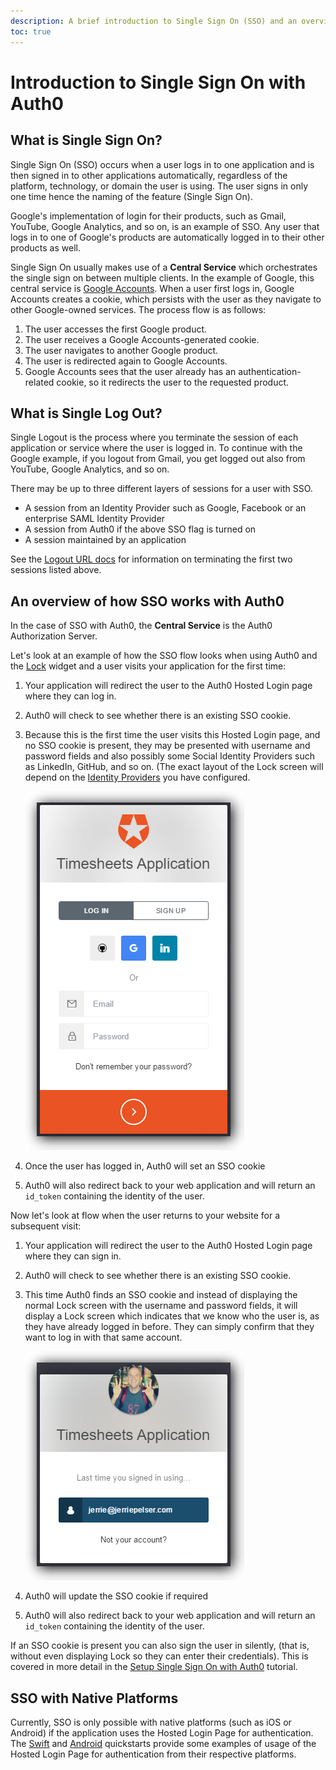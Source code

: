 ```yaml
---
description: A brief introduction to Single Sign On (SSO) and an overview of how SSO works with Auth0.
toc: true
---
```


# Introduction to Single Sign On with Auth0

## What is Single Sign On?

Single Sign On (SSO) occurs when a user logs in to one application and is then signed in to other applications automatically, regardless of the platform, technology, or domain the user is using. The user signs in only one time hence the naming of the feature (Single Sign On).

Google's implementation of login for their products, such as Gmail, YouTube, Google Analytics, and so on, is an example of SSO. Any user that logs in to one of Google's products are automatically logged in to their other products as well.

Single Sign On usually makes use of a **Central Service** which orchestrates the single sign on between multiple clients. In the example of Google, this central service is [Google Accounts](https://accounts.google.com). When a user first logs in, Google Accounts creates a cookie, which persists with the user as they navigate to other Google-owned services. The process flow is as follows:

1. The user accesses the first Google product.
1. The user receives a Google Accounts-generated cookie.
1. The user navigates to another Google product.
1. The user is redirected again to Google Accounts.
1. Google Accounts sees that the user already has an authentication-related cookie, so it redirects the user to the requested product.

## What is Single Log Out?

Single Logout is the process where you terminate the session of each application or service where the user is logged in. To continue with the Google example, if you logout from Gmail, you get logged out also from YouTube, Google Analytics, and so on.

There may be up to three different layers of sessions for a user with SSO.

* A session from an Identity Provider such as Google, Facebook or an enterprise SAML Identity Provider
* A session from Auth0 if the above SSO flag is turned on
* A session maintained by an application

See the [Logout URL docs](/logout) for information on terminating the first two sessions listed above.

## An overview of how SSO works with Auth0

In the case of SSO with Auth0, the **Central Service** is the Auth0 Authorization Server.

Let's look at an example of how the SSO flow looks when using Auth0 and the [Lock](/libraries/lock) widget and a user visits your application for the first time:

1. Your application will redirect the user to the Auth0 Hosted Login page where they can log in.
1. Auth0 will check to see whether there is an existing SSO cookie.
1. Because this is the first time the user visits this Hosted Login page, and no SSO cookie is present, they may be presented with username and password fields and also possibly some Social Identity Providers such as LinkedIn, GitHub, and so on. (The exact layout of the Lock screen will depend on the [Identity Providers](/identityproviders) you have configured.

    ![](/media/articles/sso/single-sign-on/lock-no-sso-cookie.png)

1. Once the user has logged in, Auth0 will set an SSO cookie
1. Auth0 will also redirect back to your web application and will return an `id_token` containing the identity of the user.

Now let's look at flow when the user returns to your website for a subsequent visit:

1. Your application will redirect the user to the Auth0 Hosted Login page where they can sign in.
1. Auth0 will check to see whether there is an existing SSO cookie.
1. This time Auth0 finds an SSO cookie and instead of displaying the normal Lock screen with the username and password fields, it will display a Lock screen which indicates that we know who the user is, as they have already logged in before. They can simply confirm that they want to log in with that same account.

    ![](/media/articles/sso/single-sign-on/lock-sso-cookie.png)

1. Auth0 will update the SSO cookie if required
1. Auth0 will also redirect back to your web application and will return an `id_token` containing the identity of the user.

If an SSO cookie is present you can also sign the user in silently, (that is, without even displaying Lock so they can enter their credentials). This is covered in more detail in the [Setup Single Sign On with Auth0](/sso/current/setup) tutorial.

## SSO with Native Platforms

Currently, SSO is only possible with native platforms (such as iOS or Android) if the application uses the Hosted Login Page for authentication. The [Swift](/quickstart/native/ios-swift/00-login) and [Android](/quickstart/native/android/00-login) quickstarts provide some examples of usage of the Hosted Login Page for authentication from their respective platforms.
